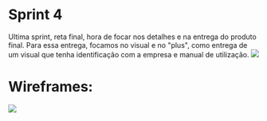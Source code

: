 # Sprint 4
Ultima sprint, reta final, hora de focar nos detalhes e na entrega do produto final. Para essa entrega, focamos no visual e no "plus", como entrega de um visual que tenha identificação com a empresa e manual de utilização.
![](https://github.com/cpusfatec/DashBoard-GSW/blob/main/SPRINT%204/GIF-PROJETO-SPRINT-4.gif)

# Wireframes:
![](https://github.com/cpusfatec/DashBoard-GSW/blob/main/SPRINT%204/QUARTO-GIF-FIGMA.gif)
